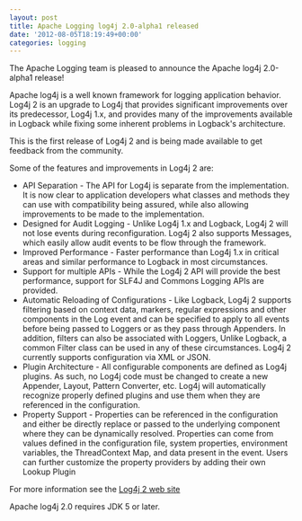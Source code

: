 ```yaml
---
layout: post
title: Apache Logging log4j 2.0-alpha1 released
date: '2012-08-05T18:19:49+00:00'
categories: logging
---
```

<p>The Apache Logging team is pleased to announce the Apache log4j 2.0-alpha1 release!</p>

<p>Apache log4j is a well known framework for logging application behavior. Log4j 2 is an upgrade to Log4j that provides significant improvements over its predecessor, Log4j 1.x, and provides many of the improvements available in Logback while fixing some inherent problems in Logback's architecture.</p>

This is the first release of Log4j 2 and is being made available to get feedback from the community.

Some of the features and improvements in Log4j 2 are:

<ul>
<li>API Separation - The API for Log4j is separate from the implementation. It is now clear to application developers what classes and methods they can use with compatibility being assured, while also allowing improvements to be made to the implementation.</li>
<li>Designed for Audit Logging - Unlike Log4j 1.x and Logback, Log4j 2 will not lose events during reconfiguration. Log4j 2 also supports Messages, which easily allow audit events to be flow through the framework.</li>
<li>Improved Performance - Faster performance than Log4j 1.x in critical areas and similar performance to Logback in most circumstances.</li> 
<li>Support for multiple APIs - While the Log4j 2 API will provide the best performance, support for SLF4J and Commons Logging APIs are provided.</li>
<li>Automatic Reloading of Configurations - Like Logback, Log4j 2 supports filtering based on context data, markers, regular expressions and other components in the Log event and can be specified to apply to all events before being passed to Loggers or as they pass through Appenders. In addition, filters can also be associated with Loggers, Unlike Logback, a common Filter class can be used in any of these circumstances. Log4j 2 currently supports configuration via XML or JSON.</li>
<li>Plugin Architecture - All configurable components are defined as Log4j plugins. As such, no Log4j code must be changed to create a new Appender, Layout, Pattern Converter, etc. Log4j will automatically recognize properly defined plugins and use them when they are referenced in the configuration.</li>
<li>Property Support - Properties can be referenced in the configuration and either be directly replace or passed to the underlying component where they can be dynamically resolved. Properties can come from values defined in the configuration file, system properties, environment variables, the ThreadContext Map, and data present in the event. Users can further customize the property providers by adding their own Lookup Plugin</li>
</ul>

For more information see the <a href="http://logging.apache.org/log4j/2.x/index.html">Log4j 2 web site</a>

Apache log4j 2.0 requires JDK 5 or later.
